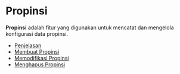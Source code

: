 # Propinsi

**Propinsi** adalah fitur yang digunakan untuk mencatat dan mengelola konfigurasi data propinsi.

- [Penjelasan](penjelasan.md)
- [Membuat Propinsi](membuat-data-propinsi.md)
- [Memodifikasi Propinsi](memodifikasi.md)
- [Menghapus Propinsi](menghapus.md)
